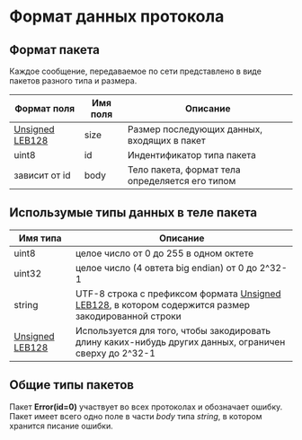 # Формат данных протокола

## Формат пакета

Каждое сообщение, передаваемое по сети представлено в виде пакетов разного типа и размера.

|Формат поля|Имя поля|Описание|
|---|---|---|
|[Unsigned LEB128]|size|Размер последующих данных, входящих в пакет|
|uint8|id|Индентификатор типа пакета|
|зависит от id|body|Тело пакета, формат тела определяется его типом|

## Использумые типы данных в теле пакета

|Имя типа|Описание|
|---|---|
|uint8|целое число от 0 до 255 в одном октете|
|uint32|целое число (4 овтета big endian) от 0 до 2^32-1|
|string|UTF-8 строка с префиксом формата [Unsigned LEB128], в котором содержится размер закодированной строки|
|[Unsigned LEB128]|Используется для того, чтобы закодировать длину каких-нибудь других данных, ограничен сверху до 2^32-1|

## Общие типы пакетов

Пакет **Error(id=0)** участвует во всех протоколах и обозначает ошибку. Пакет имеет всего одно поле в части *body* типа *string*, в котором хранится писание ошибки.

[Unsigned LEB128]: https://en.wikipedia.org/wiki/LEB128
